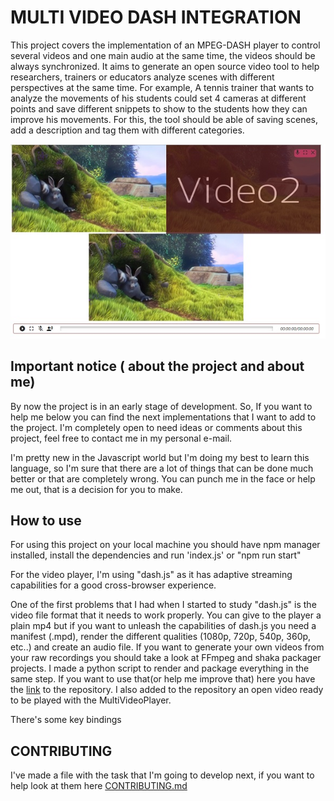 # MULTI VIDEO DASH INTEGRATION

This project covers the implementation of an MPEG-DASH player to control several videos and one main audio at the same time, the videos should be always synchronized. It aims to generate an open source video tool to help researchers, trainers or educators analyze scenes with different perspectives at the same time. For example, A tennis trainer that wants to analyze the movements of his students could set 4 cameras at different points and save different snippets to show to the students how they can improve his movements. For this, the tool should be able of saving scenes, add a description and tag them with different categories.

![alt text](coverImage.jpg "MultiVideoPlayer with 3 perpectives loaded")

## Important notice ( about the project and about me)

By now the project is in an early stage of development. So, If you want to help me below you can find the next implementations that I want to add to the project. I'm completely open to need ideas or comments about this project, feel free to contact me in my personal e-mail.

I'm pretty new in the Javascript world but I'm doing my best to learn this language,  so I'm sure that there are a lot of things that can be done much better or that are completely wrong. You can punch me in the face or help me out, that is a decision for you to make.

## How to use

For using this project on your local machine you should have npm manager installed, install the dependencies and run 'index.js' or "npm run start"

For the video player, I'm using "dash.js" as it has adaptive streaming capabilities for a good cross-browser experience.

One of the first problems that I had when I started to study "dash.js" is the video file format that it needs to work properly. You can give to the player a plain mp4 but if you want to unleash the capabilities of dash.js you need a manifest (.mpd), render the different qualities (1080p, 720p, 540p, 360p, etc..) and create an audio file. If you want to generate your own videos from your raw recordings you should take a look at FFmpeg and shaka packager projects. I made a python script to render and package everything in the same step. If you want to use that(or help me improve that) here you have the [link](https://github.com/Olcina/Py2DASH)  to the repository. I also added to the repository an open video ready to be played with the MultiVideoPlayer.

There's some key bindings

## CONTRIBUTING

I've made a file with the task that I'm going to develop next, if you want to help look at them here [CONTRIBUTING.md](./CONTRIBUTING.md)